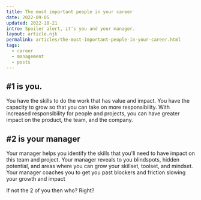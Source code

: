 ```yaml
---
title: The most important people in your career
date: 2022-09-05
updated: 2022-10-21
intro: Spoiler alert, it's you and your manager.
layout: article.njk
permalink: articles/the-most-important-people-in-your-career.html
tags:
  - career
  - management
  - posts
---
```


## #1 is you.

You have the skills to do the work that has value and impact.
You have the capacity to grow so that you can take on more responsibility.
With increased responsibility for people and projects, you can have greater impact on the product, the team, and the company.

## #2 is your manager

Your manager helps you identify the skills that you'll need to have impact on this team and project.
Your manager reveals to you blindspots, hidden potential, and areas where you can grow your skillset, toolset, and mindset.
Your manager coaches you to get you past blockers and friction slowing your growth and impact

If not the 2 of you then who? Right?
